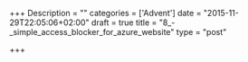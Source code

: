 +++
Description = ""
categories = ['Advent']
date = "2015-11-29T22:05:06+02:00"
draft = true
title = "8_-_simple_access_blocker_for_azure_website"
type = "post"

+++

